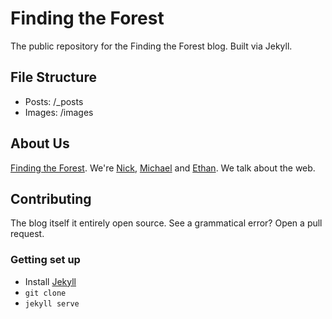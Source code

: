 # Finding the Forest

The public repository for the Finding the Forest blog. Built via Jekyll.

## File Structure

- Posts: /_posts
- Images: /images

## About Us

[Finding the Forest](http://findingtheforestcom). We're [Nick](mailto:nick@findingtheforest.com), [Michael](mailto:michael@findingtheforest.com) and [Ethan](mailto:ethan@findingtheforest.com). We talk about the web.

## Contributing

The blog itself it entirely open source. See a grammatical error? Open a pull request.

### Getting set up
- Install [Jekyll](https://jekyllrb.com/)
- `git clone`
- `jekyll serve`
